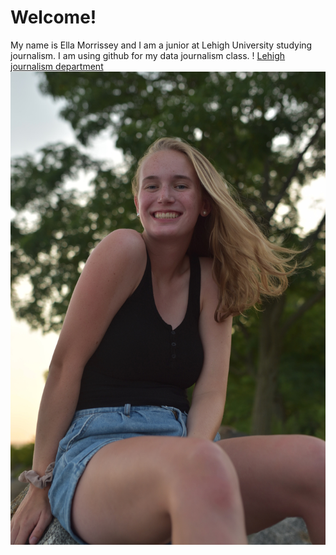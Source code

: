 #  Welcome!
My name is Ella Morrissey and I am a junior at Lehigh University studying journalism. I am using github for my data journalism class.
! [Lehigh journalism department](https://journalism.cas.lehigh.edu/)
![profile pic](https://github.com/ellamorrissey/ellamorrissey.github.io/blob/main/IMG_0031.JPG?raw=true)
